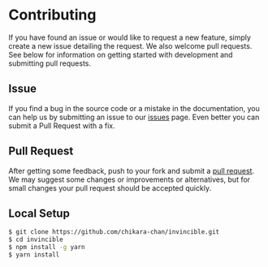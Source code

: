 # Contributing

If you have found an issue or would like to request a new feature, simply create a new issue detailing the request. We also welcome pull requests. See below for information on getting started with development and submitting pull requests.

## Issue

If you find a bug in the source code or a mistake in the documentation, you can help us by
submitting an issue to our [issues](https://github.com/chikara-chan/invincible/issues/new) page. Even better you can submit a Pull Request
with a fix.

## Pull Request

After getting some feedback, push to your fork and submit a [pull request](https://github.com/chikara-chan/invincible/compare). We
may suggest some changes or improvements or alternatives, but for small changes
your pull request should be accepted quickly.

## Local Setup

```sh
$ git clone https://github.com/chikara-chan/invincible.git
$ cd invincible
$ npm install -g yarn
$ yarn install
```
